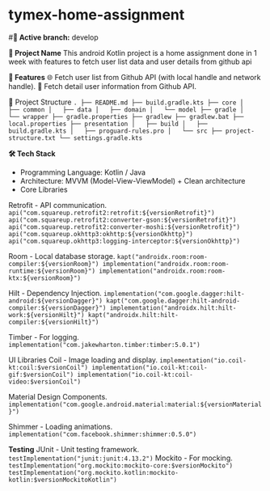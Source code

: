 # tymex-home-assignment

#**🚀 Active branch:** develop

**📱 Project Name**
This android Kotlin project is a home assignment done in 1 week with features to fetch user list data and user details from github api


**🌟 Features**
🌐 Fetch user list from Github API (with local handle and network handle).
🎨 Fetch detail user information from Github API.

📂 Project Structure
`.
├── README.md
├── build.gradle.kts
├── core
│   ├── common
│   ├── data
│   ├── domain
│   └── model
├── gradle
│   └── wrapper
├── gradle.properties
├── gradlew
├── gradlew.bat
├── local.properties
├── presentation
│   ├── build
│   ├── build.gradle.kts
│   ├── proguard-rules.pro
│   └── src
├── project-structure.txt
└── settings.gradle.kts`

**🛠️ Tech Stack**
- Programming Language: Kotlin / Java
- Architecture: MVVM (Model-View-ViewModel) + Clean architecture
- Core Libraries
  
Retrofit - API communication.
`api("com.squareup.retrofit2:retrofit:${versionRetrofit}")
api("com.squareup.retrofit2:converter-gson:${versionRetrofit}")
api("com.squareup.retrofit2:converter-moshi:${versionRetrofit}")
api("com.squareup.okhttp3:okhttp:${versionOkhttp}")
api("com.squareup.okhttp3:logging-interceptor:${versionOkhttp}")`

Room - Local database storage.
`kapt("androidx.room:room-compiler:${versionRoom}")
implementation("androidx.room:room-runtime:${versionRoom}")
implementation("androidx.room:room-ktx:${versionRoom}")`

Hilt - Dependency Injection.
`implementation("com.google.dagger:hilt-android:${versionDagger}")
kapt("com.google.dagger:hilt-android-compiler:${versionDagger}")
implementation("androidx.hilt:hilt-work:${versionHilt}")
kapt("androidx.hilt:hilt-compiler:${versionHilt}")`

Timber - For logging.
`implementation("com.jakewharton.timber:timber:5.0.1")`

UI Libraries
Coil - Image loading and display.
`implementation("io.coil-kt:coil:$versionCoil")
implementation("io.coil-kt:coil-gif:$versionCoil")
implementation("io.coil-kt:coil-video:$versionCoil")`

Material Design Components.
`implementation("com.google.android.material:material:${versionMaterial}")`

Shimmer - Loading animations.
`implementation("com.facebook.shimmer:shimmer:0.5.0")`

**Testing**
JUnit - Unit testing framework.
`testImplementation("junit:junit:4.13.2")`
Mockito - For mocking.
`testImplementation("org.mockito:mockito-core:$versionMockito")
testImplementation("org.mockito.kotlin:mockito-kotlin:$versionMockitoKotlin")`


